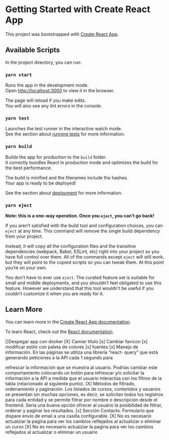 # Getting Started with Create React App

This project was bootstrapped with [Create React App](https://github.com/facebook/create-react-app).

## Available Scripts

In the project directory, you can run:

### `yarn start`

Runs the app in the development mode.\
Open [http://localhost:3000](http://localhost:3000) to view it in the browser.

The page will reload if you make edits.\
You will also see any lint errors in the console.

### `yarn test`

Launches the test runner in the interactive watch mode.\
See the section about [running tests](https://facebook.github.io/create-react-app/docs/running-tests) for more information.

### `yarn build`

Builds the app for production to the `build` folder.\
It correctly bundles React in production mode and optimizes the build for the best performance.

The build is minified and the filenames include the hashes.\
Your app is ready to be deployed!

See the section about [deployment](https://facebook.github.io/create-react-app/docs/deployment) for more information.

### `yarn eject`

**Note: this is a one-way operation. Once you `eject`, you can’t go back!**

If you aren’t satisfied with the build tool and configuration choices, you can `eject` at any time. This command will remove the single build dependency from your project.

Instead, it will copy all the configuration files and the transitive dependencies (webpack, Babel, ESLint, etc) right into your project so you have full control over them. All of the commands except `eject` will still work, but they will point to the copied scripts so you can tweak them. At this point you’re on your own.

You don’t have to ever use `eject`. The curated feature set is suitable for small and middle deployments, and you shouldn’t feel obligated to use this feature. However we understand that this tool wouldn’t be useful if you couldn’t customize it when you are ready for it.

## Learn More

You can learn more in the [Create React App documentation](https://facebook.github.io/create-react-app/docs/getting-started).

To learn React, check out the [React documentation](https://reactjs.org/).


[]Despegar app con docker 
[X] Camiar titulo 
[x] Cambiar favicon
[x] modificar estilo con paleta de colores
[x] fuentes
[x] Manejo de información. En las páginas se utiliza una librería “react-
query” que está generando peticiones a la API cada 1 segundo para

refrescar la información que se muestra al usuario. Podrías cambiar este
comportamiento colocando un botón para refrescar y/o solicitar la
información a la API a medida que el usuario interactúa con los filtros de
la tabla (relacionado al siguiente punto).
[X] Métodos de filtrado, ordenamiento y paginación. Los listados de cursos,
contenidos y usuarios se presentan sin muchas opciones, es decir, se
solicitan todos los registros para cada entidad y se permite filtrar por
nombre o descripción desde el frontend. Sería una buena opción ofrecer
al usuario la posibilidad de filtrar, ordenar y paginar los resultados.
[x] Sección Contacto. Formulario que dispare envío de email a una casilla
configurable.
[X] No es necesario actualziar la pagina para ver los cambios reflejados al actualizar o eliminar un curso 
[X]  No es necesario actualziar la pagina para ver los cambios reflejados al actualizar o eliminar un usuario 
